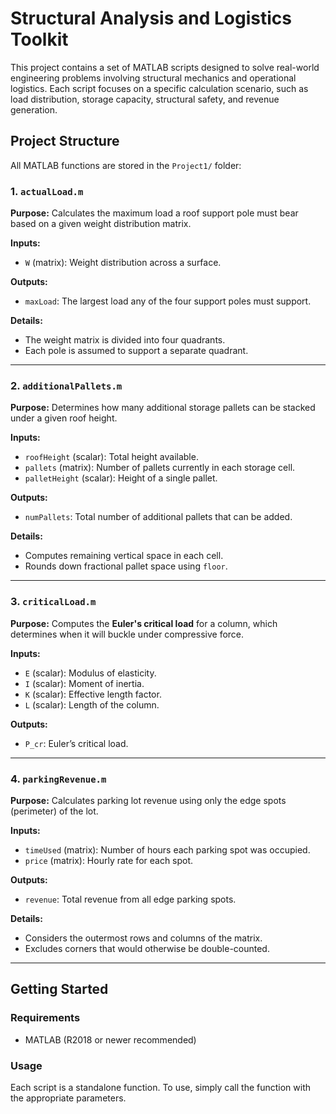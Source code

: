 # Structural Analysis and Logistics Toolkit

This project contains a set of MATLAB scripts designed to solve real-world engineering problems involving structural mechanics and operational logistics. Each script focuses on a specific calculation scenario, such as load distribution, storage capacity, structural safety, and revenue generation.

## Project Structure

All MATLAB functions are stored in the `Project1/` folder:

### 1. `actualLoad.m`

**Purpose:**
Calculates the maximum load a roof support pole must bear based on a given weight distribution matrix.

**Inputs:**

* `W` (matrix): Weight distribution across a surface.

**Outputs:**

* `maxLoad`: The largest load any of the four support poles must support.

**Details:**

* The weight matrix is divided into four quadrants.
* Each pole is assumed to support a separate quadrant.

---

### 2. `additionalPallets.m`

**Purpose:**
Determines how many additional storage pallets can be stacked under a given roof height.

**Inputs:**

* `roofHeight` (scalar): Total height available.
* `pallets` (matrix): Number of pallets currently in each storage cell.
* `palletHeight` (scalar): Height of a single pallet.

**Outputs:**

* `numPallets`: Total number of additional pallets that can be added.

**Details:**

* Computes remaining vertical space in each cell.
* Rounds down fractional pallet space using `floor`.

---

### 3. `criticalLoad.m`

**Purpose:**
Computes the **Euler's critical load** for a column, which determines when it will buckle under compressive force.

**Inputs:**

* `E` (scalar): Modulus of elasticity.
* `I` (scalar): Moment of inertia.
* `K` (scalar): Effective length factor.
* `L` (scalar): Length of the column.

**Outputs:**

* `P_cr`: Euler’s critical load.

---

### 4. `parkingRevenue.m`

**Purpose:**
Calculates parking lot revenue using only the edge spots (perimeter) of the lot.

**Inputs:**

* `timeUsed` (matrix): Number of hours each parking spot was occupied.
* `price` (matrix): Hourly rate for each spot.

**Outputs:**

* `revenue`: Total revenue from all edge parking spots.

**Details:**

* Considers the outermost rows and columns of the matrix.
* Excludes corners that would otherwise be double-counted.

---

## Getting Started

### Requirements

* MATLAB (R2018 or newer recommended)

### Usage

Each script is a standalone function. To use, simply call the function with the appropriate parameters.